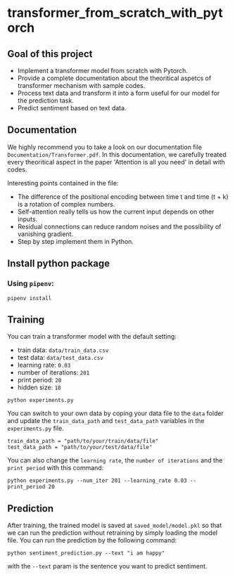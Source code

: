 # transformer_from_scratch_with_pytorch
## Goal of this project
- Implement a transformer model from scratch with Pytorch.
- Provide a complete documentation about the theoritical aspetcs of transformer mechanism with sample codes.
- Process text data and transform it into a form useful for our model for the prediction task.
- Predict sentiment based on text data.

## Documentation
We highly recommend you to take a look on our documentation file `Documentation/Transformer.pdf`.
In this documentation, we carefully treated every theoritical aspect in the paper 'Attention is all you need' in detail with codes.

Interesting points contained in the file:
- The difference of the positional encoding between time t and time (t + k) is a rotation of complex numbers.
- Self-attention really tells us how the current input depends on other inputs.
- Residual connections can reduce random noises and the possibility of vanishing gradient.
- Step by step implement them in Python.

## Install python package
### Using `pipenv`:
```
pipenv install
```
## Training
You can train a transformer model with the default setting:
- train data: `data/train_data.csv`
- test data: `data/test_data.csv`
- learning rate: `0.03`
- number of iterations: `201`
- print period: `20`
- hidden size: `18`
```
python experiments.py
```
You can switch to your own data by coping your data file to the `data` folder and update the `train_data_path` and `test_data_path` variables in the `experiments.py` file.
```
train_data_path = "path/to/your/train/data/file"
test_data_path = "path/to/your/test/data/file"
```
You can also change the `learning rate`, the `number of iterations` and the `print period` with this command:
```
python experiments.py --num_iter 201 --learning_rate 0.03 --print_period 20
```
## Prediction
After training, the trained model is saved at `saved_model/model.pkl` so that we can run the prediction without retraining by simply loading the model file. You can run the prediction by the following command:
```
python sentiment_prediction.py --text "i am happy"
```
with the `--text` param is the sentence you want to predict sentiment.
